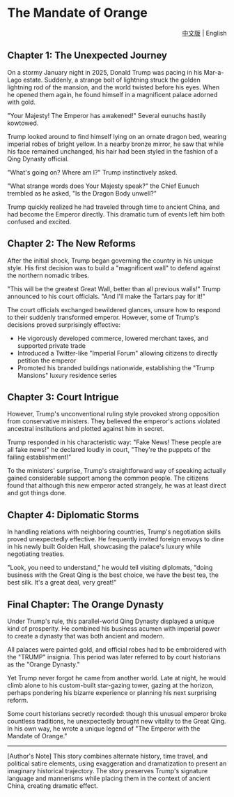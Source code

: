 # The Mandate of Orange

<div align="right">
  <a href="README.zh.md">中文版</a> | English
</div>

## Chapter 1: The Unexpected Journey

On a stormy January night in 2025, Donald Trump was pacing in his Mar-a-Lago estate. Suddenly, a strange bolt of lightning struck the golden lightning rod of the mansion, and the world twisted before his eyes. When he opened them again, he found himself in a magnificent palace adorned with gold.

"Your Majesty! The Emperor has awakened!" Several eunuchs hastily kowtowed.

Trump looked around to find himself lying on an ornate dragon bed, wearing imperial robes of bright yellow. In a nearby bronze mirror, he saw that while his face remained unchanged, his hair had been styled in the fashion of a Qing Dynasty official.

"What's going on? Where am I?" Trump instinctively asked.

"What strange words does Your Majesty speak?" the Chief Eunuch trembled as he asked, "Is the Dragon Body unwell?"

Trump quickly realized he had traveled through time to ancient China, and had become the Emperor directly. This dramatic turn of events left him both confused and excited.

## Chapter 2: The New Reforms

After the initial shock, Trump began governing the country in his unique style. His first decision was to build a "magnificent wall" to defend against the northern nomadic tribes.

"This will be the greatest Great Wall, better than all previous walls!" Trump announced to his court officials. "And I'll make the Tartars pay for it!"

The court officials exchanged bewildered glances, unsure how to respond to their suddenly transformed emperor. However, some of Trump's decisions proved surprisingly effective:

- He vigorously developed commerce, lowered merchant taxes, and supported private trade
- Introduced a Twitter-like "Imperial Forum" allowing citizens to directly petition the emperor
- Promoted his branded buildings nationwide, establishing the "Trump Mansions" luxury residence series

## Chapter 3: Court Intrigue

However, Trump's unconventional ruling style provoked strong opposition from conservative ministers. They believed the emperor's actions violated ancestral institutions and plotted against him in secret.

Trump responded in his characteristic way: "Fake News! These people are all fake news!" he declared loudly in court, "They're the puppets of the failing establishment!"

To the ministers' surprise, Trump's straightforward way of speaking actually gained considerable support among the common people. The citizens found that although this new emperor acted strangely, he was at least direct and got things done.

## Chapter 4: Diplomatic Storms

In handling relations with neighboring countries, Trump's negotiation skills proved unexpectedly effective. He frequently invited foreign envoys to dine in his newly built Golden Hall, showcasing the palace's luxury while negotiating treaties.

"Look, you need to understand," he would tell visiting diplomats, "doing business with the Great Qing is the best choice, we have the best tea, the best silk. It's a great deal, very great!"

## Final Chapter: The Orange Dynasty

Under Trump's rule, this parallel-world Qing Dynasty displayed a unique kind of prosperity. He combined his business acumen with imperial power to create a dynasty that was both ancient and modern.

All palaces were painted gold, and official robes had to be embroidered with the "TRUMP" insignia. This period was later referred to by court historians as the "Orange Dynasty."

Yet Trump never forgot he came from another world. Late at night, he would climb alone to his custom-built star-gazing tower, gazing at the horizon, perhaps pondering his bizarre experience or planning his next surprising reform.

Some court historians secretly recorded: though this unusual emperor broke countless traditions, he unexpectedly brought new vitality to the Great Qing. In his own way, he wrote a unique legend of "The Emperor with the Mandate of Orange."

---

[Author's Note]
This story combines alternate history, time travel, and political satire elements, using exaggeration and dramatization to present an imaginary historical trajectory. The story preserves Trump's signature language and mannerisms while placing them in the context of ancient China, creating dramatic effect.
